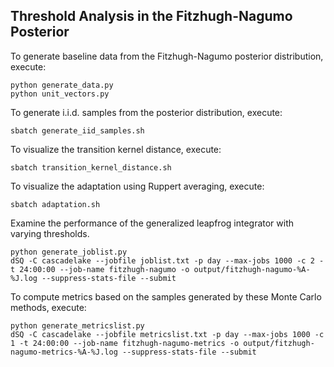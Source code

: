 ## Threshold Analysis in the Fitzhugh-Nagumo Posterior

To generate baseline data from the Fitzhugh-Nagumo posterior distribution, execute:
```
python generate_data.py
python unit_vectors.py
```
To generate i.i.d. samples from the posterior distribution, execute:
```
sbatch generate_iid_samples.sh
```
To visualize the transition kernel distance, execute:
```
sbatch transition_kernel_distance.sh
```
To visualize the adaptation using Ruppert averaging, execute:
```
sbatch adaptation.sh
```
Examine the performance of the generalized leapfrog integrator with varying thresholds.
```
python generate_joblist.py
dSQ -C cascadelake --jobfile joblist.txt -p day --max-jobs 1000 -c 2 -t 24:00:00 --job-name fitzhugh-nagumo -o output/fitzhugh-nagumo-%A-%J.log --suppress-stats-file --submit
```
To compute metrics based on the samples generated by these Monte Carlo methods, execute:
```
python generate_metricslist.py 
dSQ -C cascadelake --jobfile metricslist.txt -p day --max-jobs 1000 -c 1 -t 24:00:00 --job-name fitzhugh-nagumo-metrics -o output/fitzhugh-nagumo-metrics-%A-%J.log --suppress-stats-file --submit
```
